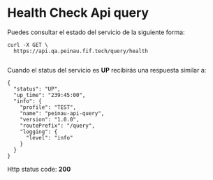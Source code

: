 # Health Check Api query

Puedes consultar el estado del servicio de la siguiente forma:

```
curl -X GET \
  https://api.qa.peinau.fif.tech/query/health
  
```

Cuando el status del servicio es **UP** recibirás una respuesta similar a:

```
{
  "status": "UP",
  "up_time": "239:45:00",
  "info": {
    "profile": "TEST",
    "name": "peinau-api-query",
    "version": "1.0.0",
    "routePrefix": "/query",
    "logging": {
      "level": "info"
    }
  }
}
```
Http status code: **200**

